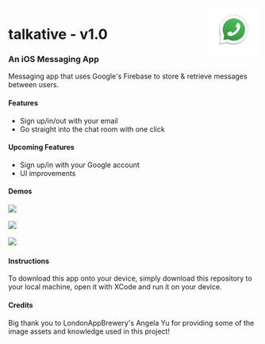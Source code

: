 
<img src="talkative/Assets.xcassets/AppIcon-1.appiconset/Icon-1024.png" alt="Logo" height="100" align="right">


# talkative - v1.0 
### An iOS Messaging App
Messaging app that uses Google's Firebase to store & retrieve messages between users.

#### Features
* Sign up/in/out with your email
* Go straight into the chat room with one click


#### Upcoming Features
* Sign up/in with your Google account
* UI improvements


#### Demos
![](https://media.giphy.com/media/9D3vAfaYtXVl7BLSdF/giphy.gif)

![](https://media.giphy.com/media/28mfcZop9Mtnel4sJE/giphy.gif)

![](https://media.giphy.com/media/i4yufWosLWbM8XY6je/giphy.gif)



#### Instructions

To download this app onto your device, simply download this repository to your local machine, open it with XCode and run it on your device.


#### Credits
Big thank you to LondonAppBrewery's Angela Yu for providing some of the image assets and knowledge used in this project!
